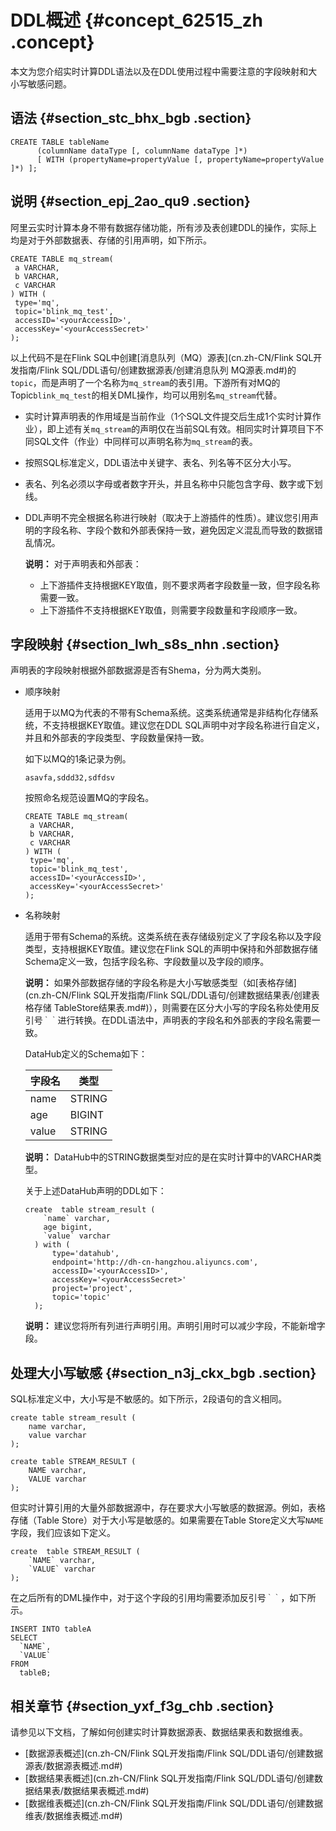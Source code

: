 # DDL概述 {#concept_62515_zh .concept}

本文为您介绍实时计算DDL语法以及在DDL使用过程中需要注意的字段映射和大小写敏感问题。

## 语法 {#section_stc_bhx_bgb .section}

``` {#codeblock_ds5_fjy_y6u .language-sql}
CREATE TABLE tableName
      (columnName dataType [, columnName dataType ]*)
      [ WITH (propertyName=propertyValue [, propertyName=propertyValue ]*) ];
```

## 说明 {#section_epj_2ao_qu9 .section}

阿里云实时计算本身不带有数据存储功能，所有涉及表创建DDL的操作，实际上均是对于外部数据表、存储的引用声明，如下所示。

``` {#codeblock_w1z_7pg_agr .language-sql}
CREATE TABLE mq_stream(
 a VARCHAR,
 b VARCHAR,
 c VARCHAR
) WITH (
 type='mq',
 topic='blink_mq_test',
 accessID='<yourAccessID>',
 accessKey='<yourAccessSecret>'
);
```

以上代码不是在Flink SQL中创建[消息队列（MQ）源表](cn.zh-CN/Flink SQL开发指南/Flink SQL/DDL语句/创建数据源表/创建消息队列 MQ源表.md#)的`topic`，而是声明了一个名称为`mq_stream`的表引用。下游所有对MQ的Topic`blink_mq_test`的相关DML操作，均可以用别名`mq_stream`代替。

-   实时计算声明表的作用域是当前作业（1个SQL文件提交后生成1个实时计算作业），即上述有关`mq_stream`的声明仅在当前SQL有效。相同实时计算项目下不同SQL文件（作业）中同样可以声明名称为`mq_stream`的表。
-   按照SQL标准定义，DDL语法中关键字、表名、列名等不区分大小写。
-   表名、列名必须以字母或者数字开头，并且名称中只能包含字母、数字或下划线。
-   DDL声明不完全根据名称进行映射（取决于上游插件的性质）。建议您引用声明的字段名称、字段个数和外部表保持一致，避免因定义混乱而导致的数据错乱情况。

    **说明：** 对于声明表和外部表：

    -   上下游插件支持根据KEY取值，则不要求两者字段数量一致，但字段名称需要一致。
    -   上下游插件不支持根据KEY取值，则需要字段数量和字段顺序一致。

## 字段映射 {#section_lwh_s8s_nhn .section}

声明表的字段映射根据外部数据源是否有Shema，分为两大类别。

-   顺序映射

    适用于以MQ为代表的不带有Schema系统。这类系统通常是非结构化存储系统，不支持根据KEY取值。建议您在DDL SQL声明中对字段名称进行自定义，并且和外部表的字段类型、字段数量保持一致。

    如下以MQ的1条记录为例。

    ``` {#codeblock_y29_stl_0jg}
    asavfa,sddd32,sdfdsv                    
    ```

    按照命名规范设置MQ的字段名。

    ``` {#codeblock_4fi_vfw_tbu .language-sql}
    CREATE TABLE mq_stream(
     a VARCHAR,
     b VARCHAR,
     c VARCHAR
    ) WITH (
     type='mq',
     topic='blink_mq_test',
     accessID='<yourAccessID>',
     accessKey='<yourAccessSecret>'
    );
    ```

-   名称映射

    适用于带有Schema的系统。这类系统在表存储级别定义了字段名称以及字段类型，支持根据KEY取值。建议您在Flink SQL的声明中保持和外部数据存储Schema定义一致，包括字段名称、字段数量以及字段的顺序。

    **说明：** 如果外部数据存储的字段名称是大小写敏感类型（如[表格存储](cn.zh-CN/Flink SQL开发指南/Flink SQL/DDL语句/创建数据结果表/创建表格存储 TableStore结果表.md#)），则需要在区分大小写的字段名称处使用反引号`｀｀`进行转换。在DDL语法中，声明表的字段名和外部表的字段名需要一致。

    DataHub定义的Schema如下：

    |字段名|类型|
    |---|--|
    |name|STRING|
    |age|BIGINT|
    |value|STRING|

    **说明：** DataHub中的STRING数据类型对应的是在实时计算中的VARCHAR类型。

    关于上述DataHub声明的DDL如下：

    ``` {#codeblock_wwk_f7n_seh .language-sql}
    create  table stream_result (
        `name` varchar,  
        age bigint,
        `value` varchar  
      ) with (
          type='datahub',
          endpoint='http://dh-cn-hangzhou.aliyuncs.com',
          accessID='<yourAccessID>',
          accessKey='<yourAccessSecret>'
          project='project',
          topic='topic'
      );                       
    ```

    **说明：** 建议您将所有列进行声明引用。声明引用时可以减少字段，不能新增字段。


## 处理大小写敏感 {#section_n3j_ckx_bgb .section}

SQL标准定义中，大小写是不敏感的。如下所示，2段语句的含义相同。

``` {#codeblock_0kd_d4e_f4w .language-sql}
create table stream_result (
    name varchar,
    value varchar
);           
```

``` {#codeblock_z46_37b_3fo .language-sql}
create table STREAM_RESULT (
    NAME varchar,
    VALUE varchar
);           
```

但实时计算引用的大量外部数据源中，存在要求大小写敏感的数据源。例如，表格存储（Table Store）对于大小写是敏感的。如果需要在Table Store定义大写`NAME`字段，我们应该如下定义。

``` {#codeblock_z2k_189_i1u .language-sql}
create  table STREAM_RESULT (
    `NAME` varchar,
    `VALUE` varchar
);          
```

在之后所有的DML操作中，对于这个字段的引用均需要添加反引号`｀｀`，如下所示。

``` {#codeblock_phw_hl9_nze .language-sql}
INSERT INTO tableA
SELECT
  `NAME`,
  `VALUE`
FROM
  tableB;
```

## 相关章节 {#section_yxf_f3g_chb .section}

请参见以下文档，了解如何创建实时计算数据源表、数据结果表和数据维表。

-   [数据源表概述](cn.zh-CN/Flink SQL开发指南/Flink SQL/DDL语句/创建数据源表/数据源表概述.md#)
-   [数据结果表概述](cn.zh-CN/Flink SQL开发指南/Flink SQL/DDL语句/创建数据结果表/数据结果表概述.md#)
-   [数据维表概述](cn.zh-CN/Flink SQL开发指南/Flink SQL/DDL语句/创建数据维表/数据维表概述.md#)

